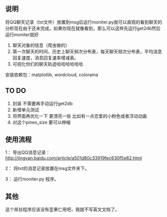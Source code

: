 ## 说明
将QQ聊天记录（txt文件）放置到msg后运行moniter.py就可以直观的看到聊天的分析现在由于还未完成，如果你现在就像看到，那么可以这样先运行get2db然后运行moniter就好
1.	聊天对象的信息（爬虫做的）
2.	第一次聊天的时间，历史上聊天频次分布表，每天聊天频次分布表，平均消息回复速度，消息回复速率增减表。
3.	可视化你们的聊天轨迹哈哈哈哈哈哈

安装依赖包：matplotlib, wordcloud, colorama


## TO DO
1.	封装 不需要再手动运行get2db 
2.	新增单元测试
3. 将界面再优化一下 更漂亮一些 比如有一点恋爱的小粉色或者浮动动画
4. 对这个pines_size 要可以伸缩 


## 使用流程
  1： 导出QQ消息记录：http://jingyan.baidu.com/article/a501d80c33919fec630f5e82.html

  2： 将txt的消息记录放置在msg文件夹下。

  3： 运行moniter.py 程序。
  
## 其他
这个屌丝程序应该没有歪果仁用吧，我就不写英文文档了。


    
